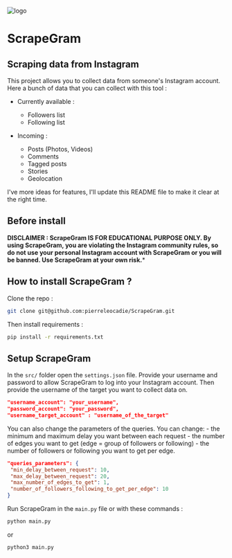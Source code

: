 ![logo](https://cdn.discordapp.com/attachments/764495556801331211/1005884280796368906/Logo-white.png)
# ScrapeGram

##  Scraping data from Instagram

This project allows you to collect data from someone's Instagram account. Here a bunch of data that you can collect with this tool :

- Currently available :
    * Followers list 
    * Following list

- Incoming :
    * Posts (Photos, Videos)
    * Comments
    * Tagged posts
    * Stories
    * Geolocation

I've more ideas for features, I'll update this README file to make it clear at the right time.

## Before install

**DISCLAIMER : ScrapeGram IS FOR EDUCATIONAL PURPOSE ONLY. By using ScrapeGram, you are violating the Instagram community rules, so do not use your personal Instagram account with ScrapeGram or you will be banned. Use ScrapeGram at your own risk.***

## How to install ScrapeGram ?

Clone the repo :
```bash
git clone git@github.com:pierreleocadie/ScrapeGram.git
```
Then install requirements :
```bash
pip install -r requirements.txt
```

## Setup  ScrapeGram

In the ```src/``` folder open the ```settings.json``` file. Provide your username and password to allow ScrapeGram to log into your Instagram account. Then provide the username of the target you want to collect data on.

```json
"username_account": "your_username",
"password_account": "your_password",
"username_target_account" : "username_of_the_target"
```

You can also change the parameters of the queries. You can change: - the minimum and maximum delay you want between each request - the number of edges you want to get (edge = group of followers or following) - the number of followers or following you want to get per edge.

```json
"queries_parameters": {
 "min_delay_between_request": 10,
 "max_delay_between_request": 20,
 "max_number_of_edges_to_get": 1,
 "number_of_followers_following_to_get_per_edge": 10
}
```

Run ScrapeGram in the ```main.py``` file or with these commands :
```bash
python main.py
```
or 
```bash
python3 main.py
```